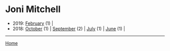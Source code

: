 # Joni Mitchell

  * 2019: 
      [February](./joni-mitchell-2019-02.md) (1) | 
  * 2018: 
      [October](./joni-mitchell-2018-10.md) (1) | 
      [September](./joni-mitchell-2018-09.md) (2) | 
      [July](./joni-mitchell-2018-07.md) (1) | 
      [June](./joni-mitchell-2018-06.md) (1) | 

----

[Home](../)
